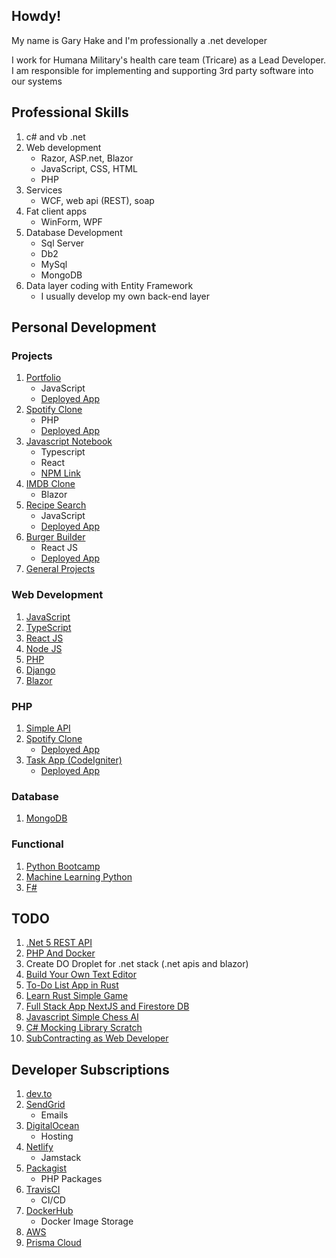 ## Howdy!

My name is Gary Hake and I'm professionally a .net developer

I work for Humana Military's health care team (Tricare) as a Lead Developer. I am responsible for implementing and supporting 3rd party software into our systems

## Professional Skills

1. c# and vb .net
1. Web development
   - Razor, ASP.net, Blazor
   - JavaScript, CSS, HTML
   - PHP
1. Services
   - WCF, web api (REST), soap
1. Fat client apps
   - WinForm, WPF
1. Database Development
   - Sql Server
   - Db2
   - MySql
   - MongoDB
1. Data layer coding with Entity Framework
   - I usually develop my own back-end layer
  
## Personal Development

### Projects

1. [Portfolio](https://github.com/eventhorizn/portfolio)
   - JavaScript
   - [Deployed App](https://portfolio.garyhake.dev/)
3. [Spotify Clone](https://github.com/eventhorizn/spotify-clone)
   - PHP
   - [Deployed App](https://slotify.garyhake.dev/)
1. [Javascript Notebook](https://github.com/eventhorizn/react-ts-js-notebook)
   - Typescript
   - React
   - [NPM Link](https://www.npmjs.com/package/ghake-jsnote)
4. [IMDB Clone](https://github.com/eventhorizn/blazor-movies-devops)
   - Blazor
5. [Recipe Search](https://github.com/eventhorizn/forkify)
   - JavaScript
   - [Deployed App](https://forkify.garyhake.dev/)
6. [Burger Builder](https://burger.garyhake.dev/)
   - React JS
   - [Deployed App](https://burger.garyhake.dev/)
7. [General Projects](https://github.com/eventhorizn/projects)

### Web Development

1. [JavaScript](https://github.com/eventhorizn/javascript-bootcamp)
1. [TypeScript](https://github.com/eventhorizn/typescript-bootcamp)
2. [React JS](https://github.com/eventhorizn/react-bootcamp)
3. [Node JS](https://github.com/eventhorizn/node-js-bootcamp)
4. [PHP](https://github.com/eventhorizn/spotify-clone)
5. [Django](https://github.com/eventhorizn/django-bootcamp)
6. [Blazor](https://github.com/eventhorizn/blazor-bootcamp)

### PHP

1. [Simple API](https://github.com/eventhorizn/php-simple-api)
1. [Spotify Clone](https://github.com/eventhorizn/spotify-clone)
   - [Deployed App](https://slotify.garyhake.dev/)
1. [Task App (CodeIgniter)](https://github.com/eventhorizn/php-codeiginter-taskapp)
   - [Deployed App](https://taskapp.garyhake.dev/)

### Database

1. [MongoDB](https://github.com/eventhorizn/mongo-db-bootcamp)

### Functional

1. [Python Bootcamp](https://github.com/eventhorizn/python-bootcamp)
1. [Machine Learning Python](https://github.com/eventhorizn/python-data-sci-ml-bootcamp)
1. [F#](https://github.com/eventhorizn/f-sharp-bootcamp)

## TODO

1. [.Net 5 REST API](https://docs.microsoft.com/en-us/aspnet/core/tutorials/first-web-api?view=aspnetcore-5.0&tabs=visual-studio)
1. [PHP And Docker](https://www.sitepoint.com/docker-php-development-environment/)
1. Create DO Droplet for .net stack (.net apis and blazor)
1. [Build Your Own Text Editor](https://viewsourcecode.org/snaptoken/kilo/)
1. [To-Do List App in Rust](https://www.freecodecamp.org/news/how-to-build-a-to-do-app-with-rust/)
1. [Learn Rust Simple Game](https://opensource.com/article/20/12/learn-rust)
1. [Full Stack App NextJS and Firestore DB](https://blog.logrocket.com/building-a-fullstack-application-with-next-js-and-firestore-db/)
1. [Javascript Simple Chess AI](https://dev.to/zeyu2001/build-a-simple-chess-ai-in-javascript-18eg)
1. [C# Mocking Library Scratch](https://www.youtube.com/watch?v=9kEURoqHKZ0)
1. [SubContracting as Web Developer](https://www.youtube.com/watch?v=rpVk_raHzn8)

## Developer Subscriptions

1. [dev.to](https://dev.to/)
1. [SendGrid](https://sendgrid.com/)
   - Emails
1. [DigitalOcean](https://www.digitalocean.com/)
   - Hosting
1. [Netlify](https://www.netlify.com/)
   - Jamstack
1. [Packagist](https://packagist.org/)
   - PHP Packages
1. [TravisCI](https://travis-ci.com/)
   - CI/CD
1. [DockerHub](https://hub.docker.com/)
   - Docker Image Storage
1. [AWS](https://aws.amazon.com/)
1. [Prisma Cloud](https://app.prisma.io)
